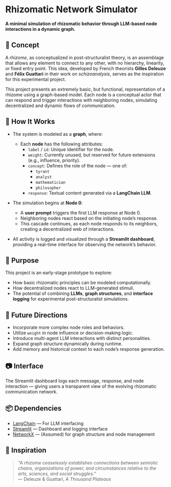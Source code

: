 # Rhizomatic Network Simulator

**A minimal simulation of rhizomatic behavior through LLM-based node interactions in a dynamic graph.**

## 📖 Concept

A *rhizome*, as conceptualized in post-structuralist theory, is an assemblage that allows any element to connect to any other, with no hierarchy, linearity, or fixed entry point. This idea, developed by French theorists **Gilles Deleuze** and **Félix Guattari** in their work on *schizoanalysis*, serves as the inspiration for this experimental project.

This project presents an extremely basic, but functional, representation of a rhizome using a graph-based model. Each node is a conceptual actor that can respond and trigger interactions with neighboring nodes, simulating decentralized and dynamic flows of communication.

## 🔧 How It Works

- The system is modeled as a **graph**, where:
  - Each **node** has the following attributes:
    - `label` / `id`: Unique identifier for the node.
    - `weight`: Currently unused, but reserved for future extensions (e.g., influence, priority).
    - `concept`: Defines the role of the node — one of:
      - `tyrant`
      - `analyst`
      - `mathematician`
      - `philosopher`
    - `response`: Textual content generated via a **LangChain LLM**.

- The simulation begins at **Node 0**:
  - A **user prompt** triggers the first LLM response at Node 0.
  - Neighboring nodes react based on the initiating node’s response.
  - This cascade continues, as each node responds to its neighbors, creating a decentralized web of interactions.

- All activity is logged and visualized through a **Streamlit dashboard**, providing a real-time interface for observing the network’s behavior.

## 🎯 Purpose

This project is an early-stage prototype to explore:

- How basic rhizomatic principles can be modeled computationally.
- How decentralized nodes react to LLM-generated stimuli.
- The potential of combining **LLMs**, **graph structures**, and **interface logging** for experimental post-structuralist simulations.

## 🚀 Future Directions

- Incorporate more complex node roles and behaviors.
- Utilize `weight` in node influence or decision-making logic.
- Introduce multi-agent LLM interactions with distinct personalities.
- Expand graph structure dynamically during runtime.
- Add memory and historical context to each node’s response generation.

## 📷 Interface

The Streamlit dashboard logs each message, response, and node interaction — giving users a transparent view of the evolving rhizomatic communication network.

## 📦 Dependencies

- [LangChain](https://github.com/langchain-ai/langchain) — For LLM interfacing  
- [Streamlit](https://streamlit.io/) — Dashboard and logging interface  
- [NetworkX](https://networkx.org/) — (Assumed) for graph structure and node management

## 🧠 Inspiration

> *"A rhizome ceaselessly establishes connections between semiotic chains, organizations of power, and circumstances relative to the arts, sciences, and social struggles."*  
> — Deleuze & Guattari, *A Thousand Plateaus*
